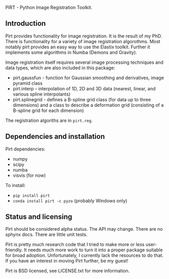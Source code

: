 PIRT - Python Image Registration Toolkit.

Introduction
------------

Pirt provides functionality for image registration. It is the result
of my PhD. There is functionality for a variety of image registration
algorothms. Most notably pirt provides an easy way to use the Elastix
toolkit. Further it implements some algorithms in Numba (Demons and
Gravity).

Image registration itself requires several image processing techniques
and data types, which are also included in this package:

  * pirt.gaussfun - function for Gaussian smoothing and
    derivatives, image pyramid class
  * pirt.interp - interpolation of 1D, 2D and 3D data (nearest, linear,
    and various spline interpolants)
  * pirt.splinegrid - defines a B-spline grid class (for data up to
    three dimensions) and a class to describe a deformation grid
    (consisting of a B-spline grid for each dimension)
  
The registration algoriths are in `pirt.reg`.


Dependencies and installation
-----------------------------

Pirt dependencies:

  * numpy
  * scipy
  * numba
  * visvis (for now)

To install:

  * `pip install pirt`
  * `conda install pirt -c pyzo` (probably Windows only)


Status and licensing
--------------------

Pirt should be considered alpha status. The API may change. There are no
sphynx docs. There are little unit tests.

Pirt is pretty much research code that I tried to make more or less
user-friendly. It needs much more work to turn it into a proper package
suitable for broad adoption. Unfortunately, I currently lack the
resources to do that. If you have an interest in moving Pirt further,
be my guest!

Pirt is BSD licensed, see LICENSE.txt for more information.
